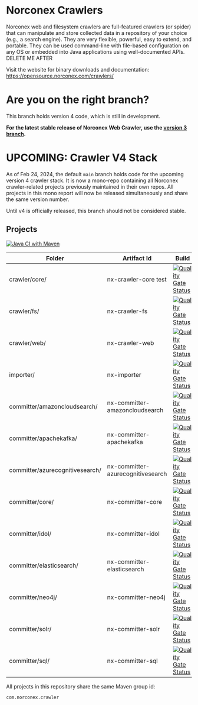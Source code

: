 # Norconex Crawlers

Norconex web and filesystem crawlers are full-featured crawlers (or spider) that can manipulate and store collected data in a repository of your choice (e.g., a search engine). They are very flexible, powerful, easy to extend, and portable. They can be used command-line with file-based configuration on any OS or embedded into Java applications using well-documented APIs. DELETE ME AFTER

Visit the website for binary downloads and documentation:
https://opensource.norconex.com/crawlers/

# Are you on the right branch?

This branch holds version 4 code, which is still in development.

**For the latest stable release of Norconex Web Crawler, use the [version 3 branch](https://github.com/Norconex/crawlers/tree/3.x-branch).**

# UPCOMING: Crawler V4 Stack

As of Feb 24, 2024, the default `main` branch holds code for the upcoming version 4 crawler stack. It is now a mono-repo containing all Norconex crawler-related projects previously maintained in their own repos. All projects in this mono report will now be released simultaneously and share the same version number.

Until v4 is officially released, this branch should not be considered stable.  

## Projects

[![Java CI with Maven](https://github.com/Norconex/crawlers/actions/workflows/ci.yml/badge.svg)](https://github.com/Norconex/crawlers/actions/workflows/ci.yml)

| Folder                       | Artifact Id                    | Build         |
| ---------------------------- | ------------------------------ | ------------- |
| crawler/core/                | nx-crawler-core test           | [![Quality Gate Status](https://sonarcloud.io/api/project_badges/measure?project=com.norconex.crawler%3Anx-crawler-core&metric=alert_status)](https://sonarcloud.io/summary/new_code?id=com.norconex.crawler%3Anx-crawler-core) |
| crawler/fs/                  | nx-crawler-fs                  | [![Quality Gate Status](https://sonarcloud.io/api/project_badges/measure?project=com.norconex.crawler%3Anx-crawler-fs&metric=alert_status)](https://sonarcloud.io/summary/new_code?id=com.norconex.crawler%3Anx-crawler-fs) |
| crawler/web/                 | nx-crawler-web                 | [![Quality Gate Status](https://sonarcloud.io/api/project_badges/measure?project=com.norconex.crawler%3Anx-crawler-web&metric=alert_status)](https://sonarcloud.io/summary/new_code?id=com.norconex.crawler%3Anx-crawler-web) |
| importer/                    | nx-importer                    | [![Quality Gate Status](https://sonarcloud.io/api/project_badges/measure?project=com.norconex.crawler%3Anx-importer&metric=alert_status)](https://sonarcloud.io/summary/new_code?id=com.norconex.crawler%3Anx-importer) |
| committer/amazoncloudsearch/ | nx-committer-amazoncloudsearch | [![Quality Gate Status](https://sonarcloud.io/api/project_badges/measure?project=com.norconex.crawler%3Anx-committer-amazoncloudsearch&metric=alert_status)](https://sonarcloud.io/summary/new_code?id=com.norconex.crawler%3Anx-committer-amazoncloudsearch) |
| committer/apachekafka/       | nx-committer-apachekafka       | [![Quality Gate Status](https://sonarcloud.io/api/project_badges/measure?project=com.norconex.crawler%3Anx-committer-apachekafka&metric=alert_status)](https://sonarcloud.io/summary/new_code?id=com.norconex.crawler%3Anx-committer-apachekafka) |
| committer/azurecognitivesearch/ | nx-committer-azurecognitivesearch | [![Quality Gate Status](https://sonarcloud.io/api/project_badges/measure?project=com.norconex.crawler%3Anx-committer-azurecognitivesearch&metric=alert_status)](https://sonarcloud.io/summary/new_code?id=com.norconex.crawler%3Anx-committer-azurecognitivesearch) |
| committer/core/              | nx-committer-core              | [![Quality Gate Status](https://sonarcloud.io/api/project_badges/measure?project=com.norconex.crawler%3Anx-committer-core&metric=alert_status)](https://sonarcloud.io/summary/new_code?id=com.norconex.crawler%3Anx-committer-core) |
| committer/idol/              | nx-committer-idol              | [![Quality Gate Status](https://sonarcloud.io/api/project_badges/measure?project=com.norconex.crawler%3Anx-committer-idol&metric=alert_status)](https://sonarcloud.io/summary/new_code?id=com.norconex.crawler%3Anx-committer-idol) |
| committer/elasticsearch/     | nx-committer-elasticsearch     | [![Quality Gate Status](https://sonarcloud.io/api/project_badges/measure?project=com.norconex.crawler%3Anx-committer-elasticsearch&metric=alert_status)](https://sonarcloud.io/summary/new_code?id=com.norconex.crawler%3Anx-committer-elasticsearch) |
| committer/neo4j/              | nx-committer-neo4j            | [![Quality Gate Status](https://sonarcloud.io/api/project_badges/measure?project=com.norconex.crawler%3Anx-committer-neo4j&metric=alert_status)](https://sonarcloud.io/summary/new_code?id=com.norconex.crawler%3Anx-committer-neo4j) |
| committer/solr/              | nx-committer-solr              | [![Quality Gate Status](https://sonarcloud.io/api/project_badges/measure?project=com.norconex.crawler%3Anx-committer-solr&metric=alert_status)](https://sonarcloud.io/summary/new_code?id=com.norconex.crawler%3Anx-committer-solr) |
| committer/sql/               | nx-committer-sql               | [![Quality Gate Status](https://sonarcloud.io/api/project_badges/measure?project=com.norconex.crawler%3Anx-committer-sql&metric=alert_status)](https://sonarcloud.io/summary/new_code?id=com.norconex.crawler%3Anx-committer-sql) |


All projects in this repository share the same Maven group id:

    com.norconex.crawler
